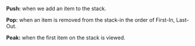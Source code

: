 **Push:** when we add an item to the stack.

**Pop:** when an item is removed from the stack-in the order of First-In, Last-Out.

**Peak:** when the first item on the stack is viewed.
